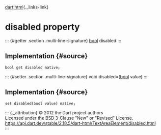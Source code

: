 [dart:html](../../dart-html/dart-html-library){._links-link}

disabled property
=================

::: {#getter .section .multi-line-signature}
[bool](../../dart-core/bool-class) disabled
:::

Implementation {#source}
--------------

``` {.language-dart data-language="dart"}
bool get disabled native;
```

::: {#setter .section .multi-line-signature}
void disabled=([bool](../../dart-core/bool-class) value)
:::

Implementation {#source}
--------------

``` {.language-dart data-language="dart"}
set disabled(bool value) native;
```

::: {._attribution}
© 2012 the Dart project authors\
Licensed under the BSD 3-Clause \"New\" or \"Revised\" License.\
<https://api.dart.dev/stable/2.18.5/dart-html/TextAreaElement/disabled.html>
:::
